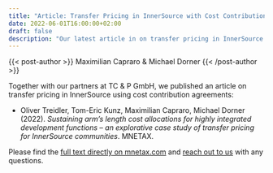 ```yaml
---
title: "Article: Transfer Pricing in InnerSource with Cost Contribution Agreements"
date: 2022-06-01T16:00:00+02:00
draft: false
description: "Our latest article in on transfer pricing in InnerSource (published in MNETAX) explores cost contribution agreements for transfer pricing in your InnerSource program."
---
```

{{< post-author >}}
Maximilian Capraro & Michael Dorner
{{< /post-author >}}

Together with our partners at TC & P GmbH, we published an article on transfer pricing in InnerSource using cost contribution agreements:

- Oliver Treidler, Tom-Eric Kunz, Maximilian Capraro, Michael Dorner (2022). _Sustaining arm’s length cost allocations for highly integrated development functions – an explorative case study of transfer pricing for InnerSource communities_. MNETAX.

Please find the <a href="https://mnetax.com/sustaining-arms-length-cost-allocations-for-highly-integrated-development-functions-an-explorative-case-study-of-transfer-pricing-for-innersource-communities-47288" target="_blank">full text directly on mnetax.com</a> and [reach out to us](mailto:mail@caprarodorner.de) with any questions.
